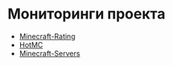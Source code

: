 # Мониторинги проекта

* [Minecraft-Rating](https://minecraftrating.ru/server/232384/)
* [HotMC](https://hotmc.ru/minecraft-server-261073)
* [Minecraft-Servers](https://minecraft-servers.ru/server/videman)